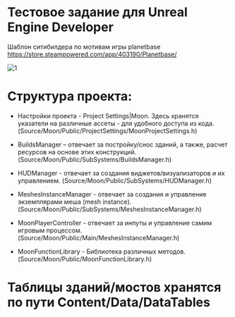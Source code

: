 # Тестовое задание для Unreal Engine Developer

Шаблон ситибилдера по мотивам игры planetbase https://store.steampowered.com/app/403190/Planetbase/

![1](https://github.com/user-attachments/assets/1ce61ad4-7b36-4788-9735-805da59bd96c)


# Структура проекта: 

* Настройки проекта - Project Settings|Moon. Здесь хранятся указатели на различные ассеты - для удобного доступа из кода. 
(Source/Moon/Public/ProjectSettings/MoonProjectSettings.h)

* BuildsManager – отвечает за постройку/снос зданий, а также, расчет ресурсов на основе этих конструкций.
(Source/Moon/Public/SubSystems/BuildsManager.h)

* HUDManager - отвечает за создания виджетов/визуализаторов и их управлением.
(Source/Moon/Public/SubSystems/HUDManager.h)

* MeshesInstanceManager - отвечает за создания и управление экземплярами меша (mesh instance).
(Source/Moon/Public/SubSystems/MeshesInstanceManager.h)

* MoonPlayerController - отвечает за инпуты и управление самим игровым процессом.
(Source/Moon/Public/Main/MeshesInstanceManager.h)

* MoonFunctionLibrary - Библиотека различных методов.
(Source/Moon/Public/MoonFunctionLibrary.h)

# Таблицы зданий/моcтов хранятся по пути Content/Data/DataTables




